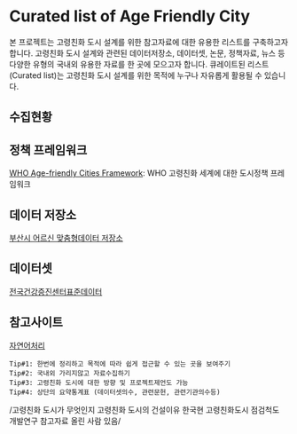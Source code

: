 # Curated list of Age Friendly City
본 프로젝트는 고령친화 도시 설계를 위한 참고자료에 대한 유용한 리스트를 구축하고자 합니다. 고령친화 도시 설계와 관련된 데이터저장소, 데이터셋, 논문, 정책자료, 뉴스 등 다양한 유형의 국내외 유용한 자료를 한 곳에 모으고자 합니다. 큐레이트된 리스트(Curated list)는 고령친화 도시 설계를 위한 목적에 누구나 자유롭게 활용될 수 있습니다. 

## 수집현황

## 정책 프레임워크
[WHO Age-friendly Cities Framework](https://extranet.who.int/agefriendlyworld/): WHO 고령친화 세계에 대한 도시정책 프레임워크

## 데이터 저장소
[부산시 어르신 맞춤형데이터 저장소](https://data.busan.go.kr/customData/list.nm?apitype=130)

## 데이터셋
[전국건강증진센터표준데이터](https://data.busan.go.kr/dataSet/detail.nm?contentId=10&publicdatapk=OA_SS00034)

## 참고사이트
[자연어처리](https://insikk.github.io/awesome-korean-nlp/)



```
Tip#1: 한번에 정리하고 목적에 따라 쉽게 접근할 수 있는 곳을 보여주기
Tip#2: 국내외 가리지않고 자료수집하기
Tip#3: 고령친화 도시에 대한 방향 및 프로젝트제언도 가능
Tip#4: 상단의 요약통계표 (데이터셋의수, 관련문헌, 관련기관의수등)
```

/고령친화 도시가 무엇인지 고령친화 도시의 건설이유 한국현 고령친화도시 점검척도 개발연구 참고자료 올린 사람 있음/
